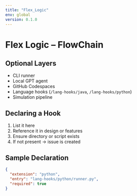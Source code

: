 ```yaml
---
title: "Flex_Logic"
env: global
version: 0.1.0
---
```


# Flex Logic – FlowChain

## Optional Layers

- CLI runner
- Local GPT agent
- GitHub Codespaces
- Language hooks (`/lang-hooks/java`, `/lang-hooks/python`)
- Simulation pipeline

## Declaring a Hook

1. List it here
2. Reference it in design or features
3. Ensure directory or script exists
4. If not present → issue is created

## Sample Declaration

```json
{
  "extension": "python",
  "entry": "lang-hooks/python/runner.py",
  "required": true
}
